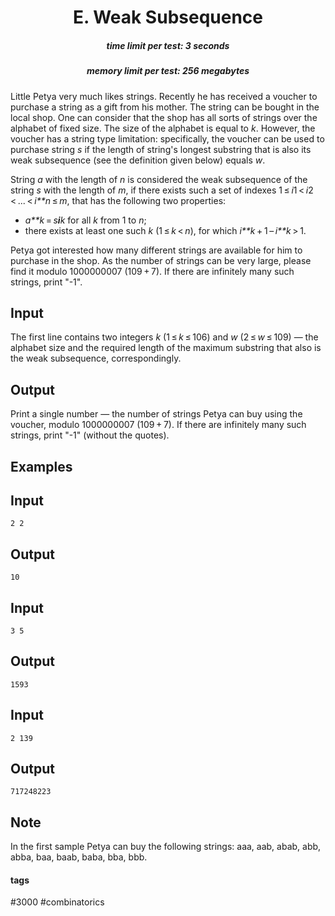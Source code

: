 <h1 style='text-align: center;'> E. Weak Subsequence</h1>

<h5 style='text-align: center;'>time limit per test: 3 seconds</h5>
<h5 style='text-align: center;'>memory limit per test: 256 megabytes</h5>

Little Petya very much likes strings. Recently he has received a voucher to purchase a string as a gift from his mother. The string can be bought in the local shop. One can consider that the shop has all sorts of strings over the alphabet of fixed size. The size of the alphabet is equal to *k*. However, the voucher has a string type limitation: specifically, the voucher can be used to purchase string *s* if the length of string's longest substring that is also its weak subsequence (see the definition given below) equals *w*.

String *a* with the length of *n* is considered the weak subsequence of the string *s* with the length of *m*, if there exists such a set of indexes 1 ≤ *i*1 < *i*2 < ... < *i**n* ≤ *m*, that has the following two properties: 

* *a**k* = *s**i**k* for all *k* from 1 to *n*;
* there exists at least one such *k* (1 ≤ *k* < *n*), for which *i**k* + 1 – *i**k* > 1.

Petya got interested how many different strings are available for him to purchase in the shop. As the number of strings can be very large, please find it modulo 1000000007 (109 + 7). If there are infinitely many such strings, print "-1".

## Input

The first line contains two integers *k* (1 ≤ *k* ≤ 106) and *w* (2 ≤ *w* ≤ 109) — the alphabet size and the required length of the maximum substring that also is the weak subsequence, correspondingly.

## Output

Print a single number — the number of strings Petya can buy using the voucher, modulo 1000000007 (109 + 7). If there are infinitely many such strings, print "-1" (without the quotes).

## Examples

## Input


```
2 2  

```
## Output


```
10  

```
## Input


```
3 5  

```
## Output


```
1593  

```
## Input


```
2 139  

```
## Output


```
717248223  

```
## Note

In the first sample Petya can buy the following strings: aaa, aab, abab, abb, abba, baa, baab, baba, bba, bbb.



#### tags 

#3000 #combinatorics 